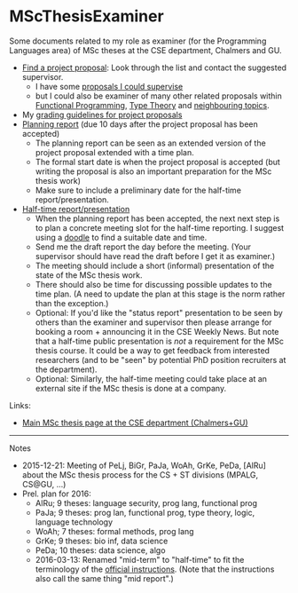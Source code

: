 # MScThesisExaminer

Some documents related to my role as examiner (for the Programming Languages area) of MSc theses at the CSE department, Chalmers and GU.

* [Find a project proposal](https://masterthesis.cms.chalmers.se/program-proposals): Look through the list and contact the suggested supervisor.
    * I have some [proposals I could supervise](https://masterthesis.cms.chalmers.se/supervisor/patrik-jansson)
    * but I could also be examiner of many other related proposals within [Functional Programming](https://masterthesis.cms.chalmers.se/proposal-keywords/functional-programming), [Type Theory](https://masterthesis.cms.chalmers.se/proposal-keywords/type-theory) and [neighbouring topics](https://masterthesis.cms.chalmers.se/proposal-keywords).
* My [grading guidelines for project proposals](grade_project_proposal.md)
* [Planning report](https://masterthesis.cms.chalmers.se/content/planning-report) (due 10 days after the project proposal has been accepted)
    * The planning report can be seen as an extended version of the project proposal extended with a time plan.
    * The formal start date is when the project proposal is accepted (but writing the proposal is also an important preparation for the MSc thesis work)
    * Make sure to include a preliminary date for the half-time report/presentation.
* [Half-time report/presentation](https://masterthesis.cms.chalmers.se/content/halftime-report)
    * When the planning report has been accepted, the next next step is to plan a concrete meeting slot for the half-time reporting. I suggest using a [doodle](http://doodle.com/) to find a suitable date and time.
    * Send me the draft report the day before the meeting. (Your supervisor should have read the draft before I get it as examiner.)
    * The meeting should include a short (informal) presentation of the state of the MSc thesis work.
    * There should also be time for discussing possible updates to the time plan. (A need to update the plan at this stage is the norm rather than the exception.)
    * Optional: If you'd like the "status report" presentation to be seen by others than the examiner and supervisor then please arrange for booking a room + announcing it in the CSE Weekly News. But note that a half-time public presentation is _not_ a requirement for the MSc thesis course. It could be a way to get feedback from interested researchers (and to be "seen" by potential PhD position recruiters at the department).
    * Optional: Similarly, the half-time meeting could take place at an external site if the MSc thesis is done at a company.

Links:
* [Main MSc thesis page at the CSE department (Chalmers+GU)](https://masterthesis.cms.chalmers.se/)

----------------
Notes
* 2015-12-21: Meeting of PeLj, BiGr, PaJa, WoAh, GrKe, PeDa, [AlRu] about the MSc thesis process for the CS + ST divisions (MPALG, CS@GU, ...)
* Prel. plan for 2016:
    * AlRu;  9 theses: language security, prog lang, functional prog
    * PaJa;  9 theses: prog lan, functional prog, type theory, logic, language technology
    * WoAh;  7 theses: formal methods, prog lang
    * GrKe;  9 theses: bio inf, data science
    * PeDa; 10 theses: data science, algo
    * 2016-03-13: Renamed "mid-term" to "half-time" to fit the terminology of the [official instructions](https://masterthesis.cms.chalmers.se/content/halftime-report). (Note that the instructions also call the same thing "mid report".)
